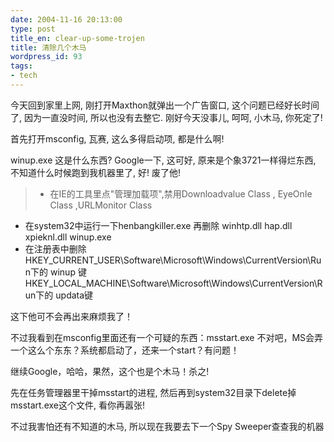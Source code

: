 ```yaml
---
date: 2004-11-16 20:13:00
type: post
title_en: clear-up-some-trojen
title: 清除几个木马
wordpress_id: 93
tags:
- tech
---
```


今天回到家里上网, 刚打开Maxthon就弹出一个广告窗口, 这个问题已经好长时间了, 因为一直没时间, 所以也没有去整它. 刚好今天没事儿, 呵呵, 小木马, 你死定了!  
  
首先打开msconfig, 瓦赛, 这么多得启动项, 都是什么啊!  
  
winup.exe 这是什么东西? Google一下, 这可好, 原来是个象3721一样得烂东西, 不知道什么时候跑到我机器里了, 好! 废了他!  

> * 在IE的工具里点"管理加载项",禁用Downloadvalue Class , EyeOnIe Class ,URLMonitor Class  
* 在system32中运行一下henbangkiller.exe 再删除 winhtp.dll hap.dll xpieknl.dll winup.exe  
* 在注册表中删除HKEY_CURRENT_USER\Software\Microsoft\Windows\CurrentVersion\Run下的 winup 键HKEY_LOCAL_MACHINE\Software\Microsoft\Windows\CurrentVersion\Run下的 updata键

这下他可不会再出来麻烦我了！  
  
不过我看到在msconfig里面还有一个可疑的东西：msstart.exe 不对吧，MS会弄一个这么个东东？系统都启动了，还来一个start？有问题！  
  
继续Google，哈哈，果然，这个也是个木马！杀之!  
  
先在任务管理器里干掉msstart的进程, 然后再到system32目录下delete掉msstart.exe这个文件, 看你再嚣张!  
  
不过我害怕还有不知道的木马, 所以现在我要去下一个Spy Sweeper查查我的机器
